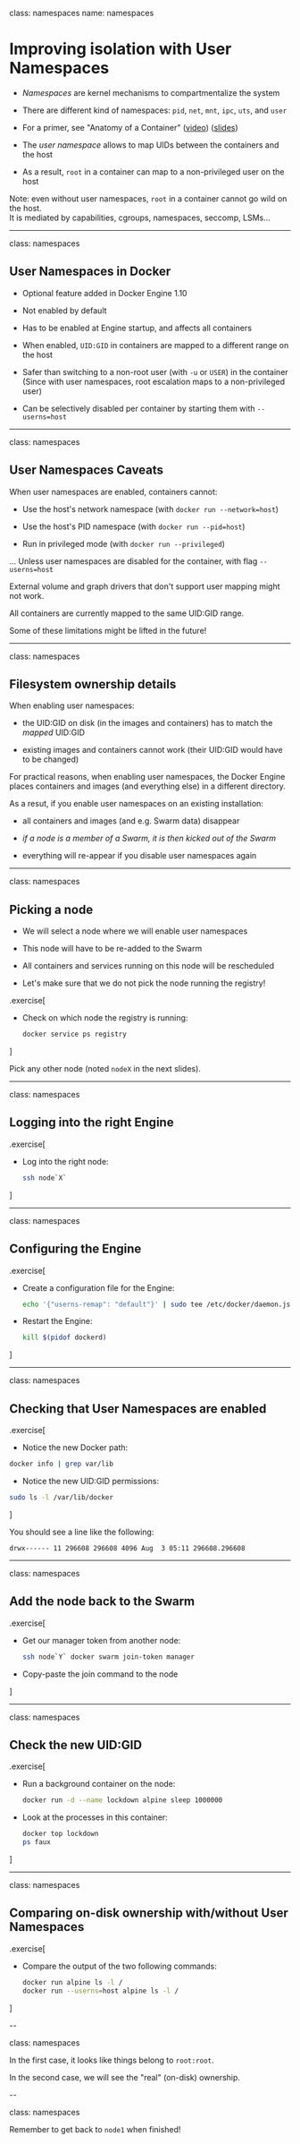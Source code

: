 class: namespaces
name: namespaces

# Improving isolation with User Namespaces

- *Namespaces* are kernel mechanisms to compartmentalize the system

- There are different kind of namespaces: `pid`, `net`, `mnt`, `ipc`, `uts`, and `user`

- For a primer, see "Anatomy of a Container"
  ([video](https://www.youtube.com/watch?v=sK5i-N34im8))
  ([slides](https://www.slideshare.net/jpetazzo/cgroups-namespaces-and-beyond-what-are-containers-made-from-dockercon-europe-2015))

- The *user namespace* allows to map UIDs between the containers and the host

- As a result, `root` in a container can map to a non-privileged user on the host

Note: even without user namespaces, `root` in a container cannot go wild on the host.
<br/>
It is mediated by capabilities, cgroups, namespaces, seccomp, LSMs...

---

class: namespaces

## User Namespaces in Docker

- Optional feature added in Docker Engine 1.10

- Not enabled by default

- Has to be enabled at Engine startup, and affects all containers

- When enabled, `UID:GID` in containers are mapped to a different range on the host

- Safer than switching to a non-root user (with `-u` or `USER`) in the container
  <br/>
  (Since with user namespaces, root escalation maps to a non-privileged user)

- Can be selectively disabled per container by starting them with `--userns=host`

---

class: namespaces

## User Namespaces Caveats

When user namespaces are enabled, containers cannot:

- Use the host's network namespace (with `docker run --network=host`)

- Use the host's PID namespace (with `docker run --pid=host`)

- Run in privileged mode (with `docker run --privileged`)

... Unless user namespaces are disabled for the container, with flag `--userns=host`

External volume and graph drivers that don't support user mapping might not work.

All containers are currently mapped to the same UID:GID range.

Some of these limitations might be lifted in the future!

---

class: namespaces

## Filesystem ownership details

When enabling user namespaces:

- the UID:GID on disk (in the images and containers) has to match the *mapped* UID:GID

- existing images and containers cannot work (their UID:GID would have to be changed)

For practical reasons, when enabling user namespaces, the Docker Engine places containers and images (and everything else) in a different directory.

As a resut, if you enable user namespaces on an existing installation:

-  all containers and images (and e.g. Swarm data) disappear

- *if a node is a member of a Swarm, it is then kicked out of the Swarm*

-  everything will re-appear if you disable user namespaces again

---

class: namespaces

## Picking a node

- We will select a node where we will enable user namespaces

- This node will have to be re-added to the Swarm

- All containers and services running on this node will be rescheduled

- Let's make sure that we do not pick the node running the registry!

.exercise[

- Check on which node the registry is running:
  ```bash
  docker service ps registry
  ```

]

Pick any other node (noted `nodeX` in the next slides).

---

class: namespaces

## Logging into the right Engine

.exercise[

- Log into the right node:
  ```bash
  ssh node`X`
  ```

]

---

class: namespaces

## Configuring the Engine

.exercise[

- Create a configuration file for the Engine:
  ```bash
  echo '{"userns-remap": "default"}' | sudo tee /etc/docker/daemon.json
  ```

- Restart the Engine:
  ```bash
  kill $(pidof dockerd)
  ```

]

---

class: namespaces 

## Checking that User Namespaces are enabled

.exercise[
  - Notice the new Docker path:
  ```bash
  docker info | grep var/lib
  ```

  - Notice the new UID:GID permissions:
  ```bash
  sudo ls -l /var/lib/docker
  ```

]

You should see a line like the following:
```
drwx------ 11 296608 296608 4096 Aug  3 05:11 296608.296608
```

---

class: namespaces

## Add the node back to the Swarm

.exercise[

- Get our manager token from another node:
  ```bash
  ssh node`Y` docker swarm join-token manager
  ```

- Copy-paste the join command to the node

]

---

class: namespaces

## Check the new UID:GID

.exercise[

- Run a background container on the node:
  ```bash
  docker run -d --name lockdown alpine sleep 1000000
  ```

- Look at the processes in this container:
  ```bash
  docker top lockdown
  ps faux
  ```

]

---

class: namespaces

## Comparing on-disk ownership with/without User Namespaces

.exercise[

- Compare the output of the two following commands:
  ```bash
  docker run alpine ls -l /
  docker run --userns=host alpine ls -l /
  ```

]

--

class: namespaces

In the first case, it looks like things belong to `root:root`.

In the second case, we will see the "real" (on-disk) ownership.

--

class: namespaces

Remember to get back to `node1` when finished!
